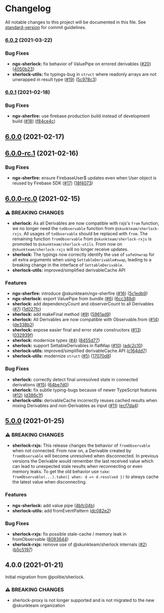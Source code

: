 # Changelog

All notable changes to this project will be documented in this file. See [standard-version](https://github.com/conventional-changelog/standard-version) for commit guidelines.

### [6.0.2](https://github.com/skunkteam/sherlock/compare/v6.0.1...v6.0.2) (2021-03-22)

### Bug Fixes

-   **ngx-sherlock:** fix behavior of ValuePipe on errored derivables ([#20](https://github.com/skunkteam/sherlock/issues/20)) ([4050b23](https://github.com/skunkteam/sherlock/commit/4050b2388224389453786738140b9db95382b37e))
-   **sherlock-utils:** fix typings-bug in `struct` where readonly arrays are not unwrapped in result type ([#19](https://github.com/skunkteam/sherlock/issues/19)) ([5c978c3](https://github.com/skunkteam/sherlock/commit/5c978c36f4b8860787e6022a2b451746ab5aff69))

### [6.0.1](https://github.com/skunkteam/sherlock/compare/v6.0.0...v6.0.1) (2021-02-18)

### Bug Fixes

-   **ngx-sherfire:** use firebase production build instead of development build ([#18](https://github.com/skunkteam/sherlock/issues/18)) ([f84ce4c](https://github.com/skunkteam/sherlock/commit/f84ce4c785430a4f68173e542db671b5b851320c))

## [6.0.0](https://github.com/skunkteam/sherlock/compare/v6.0.0-rc.1...v6.0.0) (2021-02-17)

## [6.0.0-rc.1](https://github.com/skunkteam/sherlock/compare/v6.0.0-rc.0...v6.0.0-rc.1) (2021-02-16)

### Bug Fixes

-   **ngx-sherfire:** ensure FirebaseUser$ updates even when User object is reused by Firebase SDK ([#17](https://github.com/skunkteam/sherlock/issues/17)) ([18f4073](https://github.com/skunkteam/sherlock/commit/18f407374af766e4c76a9327167316fad403f5c9))

## [6.0.0-rc.0](https://github.com/skunkteam/sherlock/compare/v5.0.0...v6.0.0-rc.0) (2021-02-15)

### ⚠ BREAKING CHANGES

-   **sherlock:** As all Derivables are now compatible with rxjs's `from` function, we no longer need the `toObservable` function from `@skunkteam/sherlock-rxjs`. All usages of `toObservable` should be replaced with `from`. The remaining function `fromObservable` from `@skunkteam/sherlock-rxjs` is promoted to `@skunkteam/sherlock-utils`. From now on `@skunkteam/sherlock-rxjs` will no longer receive updates.
-   **sherlock:** The typings now correctly identify the use of `safeUnwrap` for all extra arguments when using `SettableDerivable#swap`, leading to a breaking change in the interface of `SettableDerivable`.
-   **sherlock-utils:** improved/simplified derivableCache API

### Features

-   **ngx-sherfire:** introduce @skunkteam/ngx-sherfire ([#16](https://github.com/skunkteam/sherlock/issues/16)) ([5c1edb9](https://github.com/skunkteam/sherlock/commit/5c1edb9ce2b830c8fa8607a4a07fdaf9fb652ad1))
-   **ngx-sherlock:** export ValuePipe from bundle ([#6](https://github.com/skunkteam/sherlock/issues/6)) ([6cc388d](https://github.com/skunkteam/sherlock/commit/6cc388d9a836b9244fcea23b9ab621b1b21fd6c7))
-   **sherlock:** add dependencyCount and observerCount to all Derivables ([#7](https://github.com/skunkteam/sherlock/issues/7)) ([1d027fc](https://github.com/skunkteam/sherlock/commit/1d027fc163dbf95ee0b8305cb673f1473b42b4e7))
-   **sherlock:** add makeFinal method ([#9](https://github.com/skunkteam/sherlock/issues/9)) ([5961ad9](https://github.com/skunkteam/sherlock/commit/5961ad90cb4ea10f2a52b80e6d45cf558f215cbf))
-   **sherlock:** All Derivables are now compatible with Observable.from ([#14](https://github.com/skunkteam/sherlock/issues/14)) ([de338b2](https://github.com/skunkteam/sherlock/commit/de338b26f0a10de3197f86d5e74be8fca3587fba))
-   **sherlock:** expose easier final and error state constructors ([#13](https://github.com/skunkteam/sherlock/issues/13)) ([032939f](https://github.com/skunkteam/sherlock/commit/032939fc0996436206cc91dbb46a9395b66b44d7))
-   **sherlock:** modernize types ([#4](https://github.com/skunkteam/sherlock/issues/4)) ([8455d77](https://github.com/skunkteam/sherlock/commit/8455d77aea9dc7e593614c2227554093278c8f64))
-   **sherlock:** support SettableDerivables in flatMap ([#10](https://github.com/skunkteam/sherlock/issues/10)) ([adc2c10](https://github.com/skunkteam/sherlock/commit/adc2c10f5872a62672cb0e60c7944be569d41e5d))
-   **sherlock-utils:** improved/simplified derivableCache API ([c164dd7](https://github.com/skunkteam/sherlock/commit/c164dd7e6dbd1c3413f9ec3f5a948176fc9c7da2))
-   **sherlock-utils:** modernize `struct` ([#5](https://github.com/skunkteam/sherlock/issues/5)) ([17070d8](https://github.com/skunkteam/sherlock/commit/17070d8a439c8be940d013023d18086facf89fc3))

### Bug Fixes

-   **sherlock:** correctly detect final unresolved state in connected derivations ([#15](https://github.com/skunkteam/sherlock/issues/15)) ([64be7d0](https://github.com/skunkteam/sherlock/commit/64be7d05854770b4a324a91f43680fdc3a5a9fe5))
-   **sherlock:** fix subtle typing-bugs because of newer TypeScript features ([#12](https://github.com/skunkteam/sherlock/issues/12)) ([d386c1f](https://github.com/skunkteam/sherlock/commit/d386c1fe8e09bc3d274f891bbd028be09e0d606f))
-   **sherlock-utils:** derivableCache incorrectly reuses cached results when mixing Derivables and non-Derivables as input ([#11](https://github.com/skunkteam/sherlock/issues/11)) ([ecf7da4](https://github.com/skunkteam/sherlock/commit/ecf7da41c82267d2b61f1c26c85751b9249ee62c))

## [5.0.0](https://github.com/skunkteam/sherlock/compare/v4.0.0...v5.0.0) (2021-01-25)

### ⚠ BREAKING CHANGES

-   **sherlock-rxjs:** This release changes the behavior of `fromObservable` when not connected. From now on, a Derivable created by `fromObservable` will become unresolved when disconnected. In previous versions the Derivable would remember the last received value which can lead to unexpected stale results when reconnecting or even memory leaks. To get the old behavior use `take`: `fromObservable(...).take({ when: d => d.resolved })` to always cache the latest value when disconnecting.

### Features

-   **ngx-sherlock:** add value pipe ([4bfc04b](https://github.com/skunkteam/sherlock/commit/4bfc04b09cc199f82863691621f69c130f3407e3))
-   **sherlock-utils:** add fromEventPattern ([dc082e2](https://github.com/skunkteam/sherlock/commit/dc082e236072f356adce5da994c72cb5ec342cd3))

### Bug Fixes

-   **sherlock-rxjs:** fix possible stale-cache / memory leak in fromObservable ([8093644](https://github.com/skunkteam/sherlock/commit/8093644220e6f7a12e8aff89ab9d4ad5f991a391))
-   **sherlock-rxjs:** remove use of @skunkteam/sherlock internals ([#2](https://github.com/skunkteam/sherlock/issues/2)) ([b5c5197](https://github.com/skunkteam/sherlock/commit/b5c5197ccb482047059ddba0aae171971e47781c))

## 4.0.0 (2021-01-21)

Initial migration from @politie/sherlock.

### ⚠ BREAKING CHANGES

-   sherlock-proxy is not longer supported and is not migrated to the new @skunkteam organization
